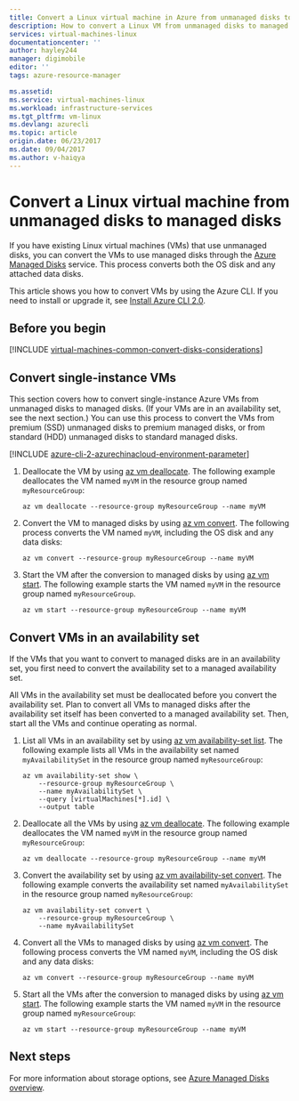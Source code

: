 ```yaml
---
title: Convert a Linux virtual machine in Azure from unmanaged disks to managed disks - Azure Managed Disks  | Azure
description: How to convert a Linux VM from unmanaged disks to managed disks by using Azure CLI 2.0 in the Resource Manager deployment model
services: virtual-machines-linux
documentationcenter: ''
author: hayley244
manager: digimobile
editor: ''
tags: azure-resource-manager

ms.assetid:
ms.service: virtual-machines-linux
ms.workload: infrastructure-services
ms.tgt_pltfrm: vm-linux
ms.devlang: azurecli
ms.topic: article
origin.date: 06/23/2017
ms.date: 09/04/2017
ms.author: v-haiqya
---
```


# Convert a Linux virtual machine from unmanaged disks to managed disks

If you have existing Linux virtual machines (VMs) that use unmanaged disks, you can convert the VMs to use managed disks through the [Azure Managed Disks](../windows/managed-disks-overview.md) service. This process converts both the OS disk and any attached data disks.

This article shows you how to convert VMs by using the Azure CLI. If you need to install or upgrade it, see [Install Azure CLI 2.0](https://docs.azure.cn/zh-cn/cli/install-azure-cli?view=azure-cli-latest). 

## Before you begin

[!INCLUDE [virtual-machines-common-convert-disks-considerations](../../../includes/virtual-machines-common-convert-disks-considerations.md)]

## Convert single-instance VMs
This section covers how to convert single-instance Azure VMs from unmanaged disks to managed disks. (If your VMs are in an availability set, see the next section.) You can use this process to convert the VMs from premium (SSD) unmanaged disks to premium managed disks, or from standard (HDD) unmanaged disks to standard managed disks.

[!INCLUDE [azure-cli-2-azurechinacloud-environment-parameter](../../../includes/azure-cli-2-azurechinacloud-environment-parameter.md)]

1. Deallocate the VM by using [az vm deallocate](https://docs.azure.cn/zh-cn/cli/vm?view=azure-cli-latest#deallocate). The following example deallocates the VM named `myVM` in the resource group named `myResourceGroup`:

    ```azurecli
    az vm deallocate --resource-group myResourceGroup --name myVM
    ```

2. Convert the VM to managed disks by using [az vm convert](https://docs.azure.cn/zh-cn/cli/vm?view=azure-cli-latest#convert). The following process converts the VM named `myVM`, including the OS disk and any data disks:

    ```azurecli
    az vm convert --resource-group myResourceGroup --name myVM
    ```

3. Start the VM after the conversion to managed disks by using [az vm start](https://docs.azure.cn/zh-cn/cli/vm?view=azure-cli-latest#start). The following example starts the VM named `myVM` in the resource group named `myResourceGroup`.

    ```azurecli
    az vm start --resource-group myResourceGroup --name myVM
    ```

## Convert VMs in an availability set

If the VMs that you want to convert to managed disks are in an availability set, you first need to convert the availability set to a managed availability set.

All VMs in the availability set must be deallocated before you convert the availability set. Plan to convert all VMs to managed disks after the availability set itself has been converted to a managed availability set. Then, start all the VMs and continue operating as normal.

1. List all VMs in an availability set by using [az vm availability-set list](https://docs.azure.cn/zh-cn/cli/vm/availability-set?view=azure-cli-latest#list). The following example lists all VMs in the availability set named `myAvailabilitySet` in the resource group named `myResourceGroup`:

    ```azurecli
    az vm availability-set show \
        --resource-group myResourceGroup \
        --name myAvailabilitySet \
        --query [virtualMachines[*].id] \
        --output table
    ```

2. Deallocate all the VMs by using [az vm deallocate](https://docs.azure.cn/zh-cn/cli/vm?view=azure-cli-latest#deallocate). The following example deallocates the VM named `myVM` in the resource group named `myResourceGroup`:

    ```azurecli
    az vm deallocate --resource-group myResourceGroup --name myVM
    ```

3. Convert the availability set by using [az vm availability-set convert](https://docs.azure.cn/zh-cn/cli/vm/availability-set?view=azure-cli-latest#convert). The following example converts the availability set named `myAvailabilitySet` in the resource group named `myResourceGroup`:

    ```azurecli
    az vm availability-set convert \
        --resource-group myResourceGroup \
        --name myAvailabilitySet
    ```

4. Convert all the VMs to managed disks by using [az vm convert](https://docs.azure.cn/zh-cn/cli/vm?view=azure-cli-latest#convert). The following process converts the VM named `myVM`, including the OS disk and any data disks:

    ```azurecli
    az vm convert --resource-group myResourceGroup --name myVM
    ```

5. Start all the VMs after the conversion to managed disks by using [az vm start](https://docs.azure.cn/zh-cn/cli/vm?view=azure-cli-latest#start). The following example starts the VM named `myVM` in the resource group named `myResourceGroup`:

    ```azurecli
    az vm start --resource-group myResourceGroup --name myVM
    ```

## Next steps
For more information about storage options, see [Azure Managed Disks overview](../windows/managed-disks-overview.md).

<!--Update_Description: remove Section "Managed disks and Azure Storage Service Encryption";update managed disk links from storage links to VM links-->